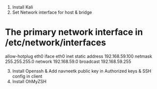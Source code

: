 1. Install Kali
2. Set Network interface for host & bridge

# The primary network interface in /etc/network/interfaces
allow-hotplug eth0
iface eth0 inet static
address 192.168.59.100
netmask 255.255.255.0
network 192.168.59.0
broadcast 192.168.59.255

3. Install Openssh & Add navneetk public key in Authorized keys & SSH config in client
4. Install OhMyZSH

